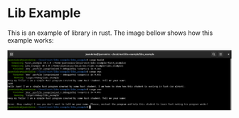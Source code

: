 # Lib Example 

This is an example of library in rust. The image bellow shows how this example works:

![alt text](img/screenshot01.png)